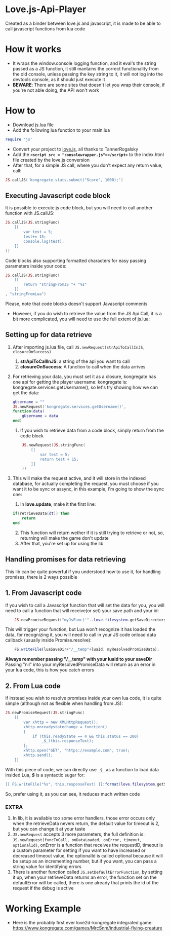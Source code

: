 # Love.js-Api-Player
Created as a binder between love.js and javascript, it is made to be able to call javascript functions from lua code

# How it works
- It wraps the window.console logging function, and it eval's the string passed as a JS function, it still mantains the correct functionality from the old console, unless passing the key string to it, it will not log into the devtools console, as it should just execute it
- **BEWARE**: There are some sites that doesn't let you wrap their console, if you're not able doing, the API won't work

# How to
- Download js.lua file
- Add the following lua function to your main.lua
```lua
require 'js'
```
- Convert your project to [love.js](https://github.com/TannerRogalsky/love.js), all thanks to TannerRogalsky
- Add the **`<script src = "consolewrapper.js"></script>`** to the index.html file created by the love.js conversion
- After that, for a simple JS call, where you don't expect any return value, call:
```lua
JS.callJS('kongregate.stats.submit("Score", 1000);')
```

## Executing Javascript code block
It is possible to execute js code block, but you will need to call another function with JS.callJS:
```lua
JS.callJS(JS.stringFunc(
    [[
        var test = 5;
        test+= 15;
        console.log(test);
    ]]
))
```
Code blocks also supporting formatted characters for easy passing parameters inside your code:
```lua
JS.callJS(JS.stringFunc(
    [[
        return "stringFromJS "+ "%s"
    ]]
, "stringFromLua")
```
Please, note that code blocks doesn't support Javascript comments

- However, if you do wish to retrieve the value from the JS Api Call, it is a bit more complicated, you will need to use the full extent of js.lua:

## Setting up for data retrieve

1. After importing js.lua file, call `JS.newRequest(strApiToCallInJS, closureOnSuccess)`
    1. **strApiToCallInJS**: a string of the api you want to call
    2. **closureOnSuccess**: A function to call when the data arrives
2. For retrieving your data, you must set it as a closure, kongregate has one api for getting the player username: kongregate is: kongregate.services.getUsername(), so let's try showing how we can get the data:
    ```lua
    gUsername = ""
    JS.newRequest('kongregate.services.getUsername()', 
    function(data)
        gUsername = data
    end)
    ```
    1. If you wish to retrieve data from a code block, simply return from the code block
    ```lua
        JS.newRequest(JS.stringFunc(
            [[
                var test = 5;
                return test + 15;
            ]]
        ))
    ```

3. This will make the request active, and it will store in the indexed database, for actually completing the request, you must choose if you want it to be sync or assync, in this example, I'm going to show the sync one:
    1. In **love.update**, make it the first line:
    ```lua
    if(retrieveData(dt)) then
        return
    end
    ```
    2. This function will return wether if it is still trying to retrieve or not, so, returning will make the game don't update
    3. After that, you're set up for using the lib

## Handling promises for data retrieving
This lib can be quite powerful if you understood how to use it, for handling promises, there is 2 ways possible
## 1. From Javascript code
If you wish to call a Javascript function that will set the data for you, you will need to call a function that will receive(or set) your save path and your id: 
```lua
    JS.newPromiseRequest("myJsFunc('"..love.filesystem.getSaveDirectory().."', '"..myLuaId.."');", onDataLoaded, onError, timeout, myLuaId)
```
This will trigger your function, but Lua won't recognize it has loaded the data, for recognizing it, you will need to call in your JS code onload data callback (usually inside Promise.resolve):
```js
    FS.writeFile(luaSaveDir+"/__temp"+luaId, myResolvedPromiseData);
```
**Always remember passing "/__temp" with your luaId to your saveDir**
Passing "nil" into your myResolvedPromiseData will return as an error in your lua code, this is how you catch errors

## 2. From Lua code
If instead you wish to resolve promises inside your own lua code, it is quite simple (although not as flexible when handling from JS):
```lua
JS.newPromiseRequest(JS.stringFunc(
    [[
        var xhttp = new XMLHttpRequest();
        xhttp.onreadystatechange = function()
        {    
            if (this.readyState == 4 && this.status == 200)
                _$_(this.responseText);
        };
        xhttp.open("GET", "https://example.com", true);
        xhttp.send();
    ]]
```
With this piece of code, we can directly use `_$_` as a function to load data insided Lua, **_$_** is a syntactic sugar for:
```lua
[[ FS.writeFile("%s", this.responseText) ]]:format(love.filesystem.getSaveDirectory().."/__temp"..promiseRequestId)
```
So, prefer using it, as you can see, it reduces much written code

### EXTRA
1. In lib, it is available too some error handlers, those error occurs only when the retrieveData nevers return, the default value for timeout is 2, but you can change it at your taste
2. `JS.newRequest` accepts 3 more parameters, the full definition is: `JS.newRequest(funcToCall, onDataLoaded, onError, timeout, optionalId)`, onError is a function that receives the requestID, timeout is a custom parameter for setting if you want to have increased or decreased timeout value, the optionalId is called optional because it will be setup as an incrementing number, but if you want, you can pass a string value for identifying errors
3. There is another function called `JS.setDefaultErrorFunction`, by setting it up, when your retrieveData returns an error, the function set on the defaultError will be called, there is one already that prints the id of the request if the debug is active


# Working Example
- Here is the probably first ever love2d-kongregate integrated game: https://www.kongregate.com/games/MrcSnm/industrial-flying-creature
